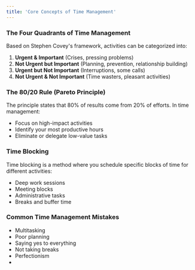 ```yaml
---
title: 'Core Concepts of Time Management'
---
```


### The Four Quadrants of Time Management

Based on Stephen Covey's framework, activities can be categorized into:

1. **Urgent & Important** (Crises, pressing problems)
2. **Not Urgent but Important** (Planning, prevention, relationship building)
3. **Urgent but Not Important** (Interruptions, some calls)
4. **Not Urgent & Not Important** (Time wasters, pleasant activities)

### The 80/20 Rule (Pareto Principle)

The principle states that 80% of results come from 20% of efforts. In time management:

- Focus on high-impact activities
- Identify your most productive hours
- Eliminate or delegate low-value tasks

### Time Blocking

Time blocking is a method where you schedule specific blocks of time for different activities:

- Deep work sessions
- Meeting blocks
- Administrative tasks
- Breaks and buffer time

### Common Time Management Mistakes

- Multitasking
- Poor planning
- Saying yes to everything
- Not taking breaks
- Perfectionism
- 
